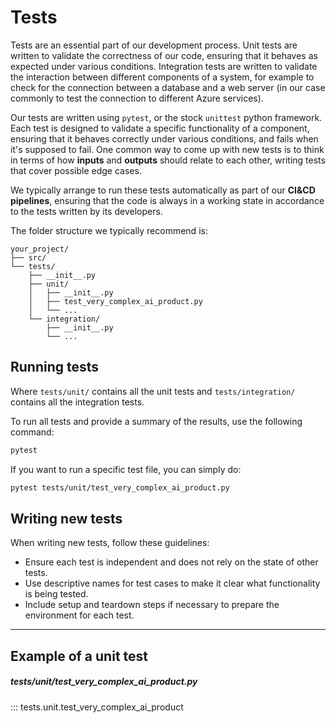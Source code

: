 # Tests
Tests are an essential part of our development process. Unit tests are written to validate the correctness of our code, ensuring that it behaves as expected under various conditions. Integration tests are written to validate the interaction between different components of a system, for example to check for the connection between a database and a web server (in our case commonly to test the connection to different Azure services).

Our tests are written using `pytest`, or the stock `unittest` python framework. Each test is designed to validate a specific functionality of a component, ensuring that it behaves correctly under various conditions, and fails when it's supposed to fail. One common way to come up with new tests is to think in terms of how **inputs** and **outputs** should relate to each other, writing tests that cover possible edge cases.

We typically arrange to run these tests automatically as part of our **CI&CD pipelines**, ensuring that the code is always in a working state in accordance to the tests written by its developers.

The folder structure we typically recommend is:

    your_project/
    ├── src/
    └── tests/
        ├── __init__.py
        ├── unit/
        │   ├── __init__.py
        │   ├── test_very_complex_ai_product.py
        │   └── ...
        └── integration/
            ├── __init__.py
            └── ...

## Running tests

Where `tests/unit/` contains all the unit tests and `tests/integration/` contains all the integration tests.

To run all tests and provide a summary of the results, use the following command:
```bash
pytest
```
If you want to run a specific test file, you can simply do:
```bash
pytest tests/unit/test_very_complex_ai_product.py
```

## Writing new tests

When writing new tests, follow these guidelines:

- Ensure each test is independent and does not rely on the state of other tests.
- Use descriptive names for test cases to make it clear what functionality is being tested.
- Include setup and teardown steps if necessary to prepare the environment for each test.

---
## Example of a unit test

<h5 style="text-transform: lowercase;">tests/unit/test_very_complex_ai_product.py</h5>
::: tests.unit.test_very_complex_ai_product
